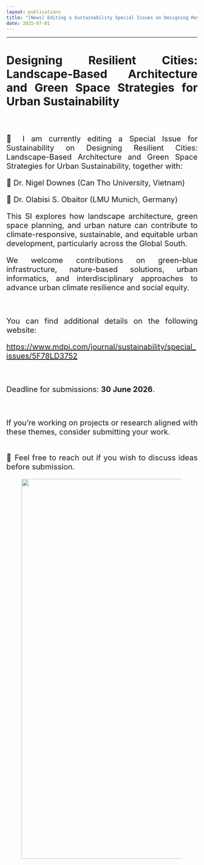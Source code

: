 ```yaml
---
layout: publications
title: "[News] Editing a Sustainability Special Issues on Designing Resilient Cities"
date: 2025-07-01
---
```


<hr>

<div style="text-align:justify; font-size:20px;">

## Designing Resilient Cities: Landscape-Based Architecture and Green Space Strategies for Urban Sustainability

<br>

<p style="font-size:20px"> 


</p> 
🌿 I am currently editing a Special Issue for Sustainability on Designing Resilient Cities: Landscape-Based Architecture and Green Space Strategies for Urban Sustainability, together with:

🔹 Dr. Nigel Downes (Can Tho University, Vietnam)

🔹 Dr. Olabisi S. Obaitor (LMU Munich, Germany)

This SI explores how landscape architecture, green space planning, and urban nature can contribute to climate-responsive, sustainable, and equitable urban development, particularly across the Global South. 

We welcome contributions on green-blue infrastructure, nature-based solutions, urban informatics, and interdisciplinary approaches to advance urban climate resilience and social equity.

<br>

You can find additional details on the following website:

<a href="https://www.mdpi.com/journal/sustainability/special_issues/5F78LD3752">https://www.mdpi.com/journal/sustainability/special_issues/5F78LD3752</a>

<br>

Deadline for submissions: **30 June 2026**.

<br>

If you’re working on projects or research aligned with these themes, consider submitting your work.

<br>
📩 Feel free to reach out if you wish to discuss ideas before submission.



<br>

<div class="container-fluid">
<div class="row">
<div class="col-sm-12">

<figure>
<img src="{{ site.url }}{{ site.baseurl }}/images/newspic/2025/SI_sustainability.jpg" class="img-responsive" width="1000px" height="auto" />
<figcaption>
</figcaption>
</figure>



</div>
</div>
</div>



</div>